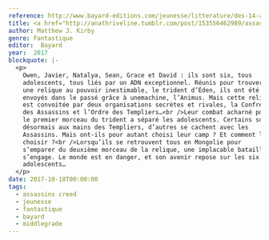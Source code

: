 ```yaml
---
reference: http://www.bayard-editions.com/jeunesse/litterature/des-14-ans/la-tombe-du-khan
title: <a href="http://anathriveline.tumblr.com/post/153556462989/assassins-creed-tome-1-matthew-j-kirby" target="_blank">Assassin’s Creed</a>, la tombe du Khan (The Tomb of the Khan)
author: Matthew J. Kirby
genre: Fantastique
editor:  Bayard
year:  2017
blockquote: |-
  <p>
    Owen, Javier, Natalya, Sean, Grace et David : ils sont six, tous
    adolescents, tous liés par un ADN exceptionnel. Réunis pour trouver
    une relique au pouvoir inestimable, le trident d’Éden, ils ont été
    envoyés dans le passé grâce à unemachine, l’Animus. Mais cette relique
    est convoitée par deux organisations secrètes et rivales, la Confrérie
    des Assassins et l’Ordre des Templiers…<br />Leur combat acharné pour
    le premier morceau du trident a séparé les adolescents. Certains sont
    désormais aux mains des Templiers, d’autres se cachent avec les
    Assassins. Mais ont-ils pour autant choisi leur camp ? Et comment le
    choisir ?<br />Lorsqu’ils se retrouvent tous en Mongolie pour
    s’emparer du deuxième morceau de la relique, une implacable bataille
    s’engage. Le monde est en danger, et son avenir repose sur les six
    adolescents…
  </p>
date: 2017-10-18T00:00:00
tags:
  - assassins creed
  - jeunesse
  - fantastique
  - bayard
  - middlegrade
---
```

